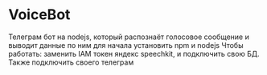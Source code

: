 # VoiceBot
Телеграм бот на nodejs, который распознаёт голосовое сообщение и выводит данные по ним
для начала установить npm и nodejs
Чтобы работать: заменить IAM токен яндекс speechkit, и подключить свою БД. Также подключить своего телеграм
